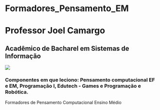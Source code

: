 # Formadores_Pensamento_EM
<h1>Professor Joel Camargo</h1>
<h2>Acadêmico de Bacharel em Sistemas de Informação</h2> <img src="img/arquivo.gif">
<h3>Componentes em que leciono: Pensamento computacional EF e EM, Programação I, Edutech - Games e Programação e Robótica.</h3>
Formadores de Pensamento Computacional Ensino Médio
